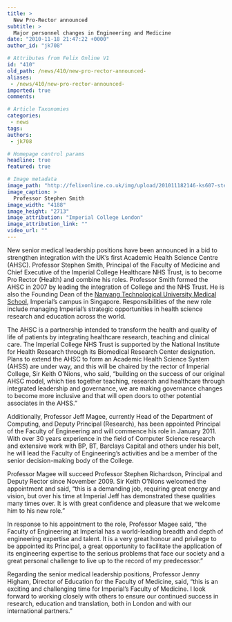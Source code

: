 ```yaml
---
title: >
  New Pro-Rector announced
subtitle: >
  Major personnel changes in Engineering and Medicine
date: "2010-11-18 21:47:22 +0000"
author_id: "jk708"

# Attributes from Felix Online V1
id: "410"
old_path: /news/410/new-pro-rector-announced-
aliases:
 - /news/410/new-pro-rector-announced-
imported: true
comments:

# Article Taxonomies
categories:
 - news
tags:
authors:
 - jk708

# Homepage control params
headline: true
featured: true

# Image metadata
image_path: "http://felixonline.co.uk/img/upload/201011182146-ks607-stevesmi.jpg"
image_caption: >
  Professor Stephen Smith
image_width: "4188"
image_height: "2713"
image_attribution: "Imperial College London"
image_attribution_link: ""
video_url: ""
---
```


New senior medical leadership positions have been announced in a bid to strengthen integration with the UK’s first Academic Health Science Centre (AHSC). Professor Stephen Smith, Principal of the Faculty of Medicine and Chief Executive of the Imperial College Healthcare NHS Trust, is to become Pro Rector (Health) and combine his roles. Professor Smith formed the AHSC in 2007 by leading the integration of College and the NHS Trust. He is also the Founding Dean of the [Nanyang Technological University Medical School](http://felixonline.co.uk/news/177/imperial-opens-medical-campus-in-singapore/), Imperial’s campus in Singapore. Responsibilities of the new role include managing Imperial’s strategic opportunities in health science research and education across the world.

The AHSC is a partnership intended to transform the health and quality of life of patients by integrating healthcare research, teaching and clinical care. The Imperial College NHS Trust is supported by the National Institute for Health Research through its Biomedical Research Center designation. Plans to extend the AHSC to form an Academic Health Science System (AHSS) are under way, and this will be chaired by the rector of Imperial College, Sir Keith O’Nions, who said, “building on the success of our original AHSC model, which ties together teaching, research and healthcare through integrated leadership and governance, we are making governance changes to become more inclusive and that will open doors to other potential associates in the AHSS.”

Additionally, Professor Jeff Magee, currently Head of the Department of Computing, and Deputy Principal (Research), has been appointed Principal of the Faculty of Engineering and will commence his role in January 2011. With over 30 years experience in the field of Computer Science research and extensive work with BP, BT, Barclays Capital and others under his belt, he will lead the Faculty of Engineering’s activities and be a member of the senior decision-making body of the College.

Professor Magee will succeed Professor Stephen Richardson, Principal and Deputy Rector since November 2009. Sir Keith O’Nions welcomed the appointment and said, “this is a demanding job, requiring great energy and vision, but over his time at Imperial Jeff has demonstrated these qualities many times over. It is with great confidence and pleasure that we welcome him to his new role.”

In response to his appointment to the role, Professor Magee said, “the Faculty of Engineering at Imperial has a world-leading breadth and depth of engineering expertise and talent. It is a very great honour and privilege to be appointed its Principal, a great opportunity to facilitate the application of its engineering expertise to the serious problems that face our society and a great personal challenge to live up to the record of my predecessor.”

Regarding the senior medical leadership positions, Professor Jenny Higham, Director of Education for the Faculty of Medicine, said, “this is an exciting and challenging time for Imperial’s Faculty of Medicine. I look forward to working closely with others to ensure our continued success in research, education and translation, both in London and with our international partners.”
